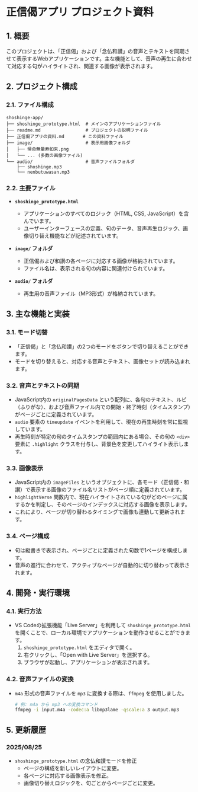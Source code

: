 # 正信偈アプリ プロジェクト資料

## 1. 概要

このプロジェクトは、「正信偈」および「念仏和讃」の音声とテキストを同期させて表示するWebアプリケーションです。主な機能として、音声の再生に合わせて対応する句がハイライトされ、関連する画像が表示されます。

## 2. プロジェクト構成

### 2.1. ファイル構成

```
shoshinge-app/
├── shoshinge_prototype.html  # メインのアプリケーションファイル
├── readme.md                 # プロジェクトの説明ファイル
├── 正信偈アプリの資料.md       # この資料ファイル
├── image/                    # 表示用画像フォルダ
│   ├── 帰命無量寿如来.png
│   └── ... (多数の画像ファイル)
└── audio/                    # 音声ファイルフォルダ
    ├── shoshinge.mp3
    └── nenbutuwasan.mp3
```

### 2.2. 主要ファイル

- **`shoshinge_prototype.html`**
  - アプリケーションのすべてのロジック（HTML, CSS, JavaScript）を含んでいます。
  - ユーザーインターフェースの定義、句のデータ、音声再生ロジック、画像切り替え機能などが記述されています。

- **`image/` フォルダ**
  - 正信偈および和讃の各ページに対応する画像が格納されています。
  - ファイル名は、表示される句の内容に関連付けられています。

- **`audio/` フォルダ**
  - 再生用の音声ファイル（MP3形式）が格納されています。

## 3. 主な機能と実装

### 3.1. モード切替
- 「正信偈」と「念仏和讃」の2つのモードをボタンで切り替えることができます。
- モードを切り替えると、対応する音声とテキスト、画像セットが読み込まれます。

### 3.2. 音声とテキストの同期
- JavaScript内の `originalPagesData` という配列に、各句のテキスト、ルビ（ふりがな）、および音声ファイル内での開始・終了時刻（タイムスタンプ）がページごとに定義されています。
- `audio` 要素の `timeupdate` イベントを利用して、現在の再生時刻を常に監視しています。
- 再生時刻が特定の句のタイムスタンプの範囲内にある場合、その句の `<div>` 要素に `.highlight` クラスを付与し、背景色を変更してハイライト表示します。

### 3.3. 画像表示
- JavaScript内の `imageFiles` というオブジェクトに、各モード（正信偈・和讃）で表示する画像のファイル名リストがページ順に定義されています。
- `highlightVerse` 関数内で、現在ハイライトされている句がどのページに属するかを判定し、そのページのインデックスに対応する画像を表示します。
- これにより、ページが切り替わるタイミングで画像も連動して更新されます。

### 3.4. ページ構成
- 句は縦書きで表示され、ページごとに定義された句数で1ページを構成します。
- 音声の進行に合わせて、アクティブなページが自動的に切り替わって表示されます。

## 4. 開発・実行環境

### 4.1. 実行方法
- VS Codeの拡張機能「Live Server」を利用して `shoshinge_prototype.html` を開くことで、ローカル環境でアプリケーションを動作させることができます。
  1. `shoshinge_prototype.html` をエディタで開く。
  2. 右クリックし、「Open with Live Server」を選択する。
  3. ブラウザが起動し、アプリケーションが表示されます。

### 4.2. 音声ファイルの変換
- `m4a` 形式の音声ファイルを `mp3` に変換する際は、`ffmpeg` を使用しました。
  ```sh
  # 例: m4a から mp3 への変換コマンド
  ffmpeg -i input.m4a -codec:a libmp3lame -qscale:a 3 output.mp3
  ```

## 5. 更新履歴

### 2025/08/25
- `shoshinge_prototype.html` の念仏和讃モードを修正
  - ページの構成を新しいレイアウトに変更。
  - 各ページに対応する画像表示を修正。
  - 画像切り替えロジックを、句ごとからページごとに変更。

